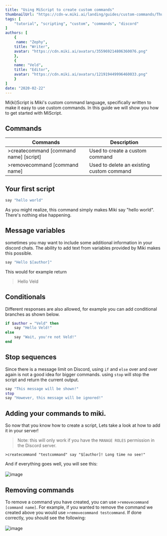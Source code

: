 ```yaml
---
title: "Using MiScript to create custom commands"
thumbnailUrl: "https://cdn-w.miki.ai/landing/guides/custom-commands/Thumbnail.png"
tags: [
    "tutorial", "scripting", "custom", "commands", "discord"
]
authors: [
    {
     name: "Zephy",
    title: "Writer",
    avatar: "https://cdn.miki.ai/avatars/355969214806360076.png"
    },
    {
    name: "Veld",
    title: "Editor",
    avatar: "https://cdn.miki.ai/avatars/121919449996460033.png"
    }
]
date: "2020-02-22"
---
```

Mi(ki)Script is Miki's custom command language, specifically written to make it easy to use custom commands. In this guide we will show you how to get started with MiScript.

## Commands
| Commands | Description |
|---|---|
| >createcommand [command name] [script] | Used to create a custom command |
| >removecommand [command name] | Used to delete an existing custom command |

## Your first script
```lua
say "hello world"
```
As you might realize, this command simply makes Miki say "hello world". There's nothing else happening.

## Message variables
sometimes you may want to include some additional information in your discord chats. The ability to add text from variables provided by Miki makes this possible. 
```lua
say "Hello $[author]"
```
This would for example return
> Hello Veld

## Conditionals
Different responses are also allowed, for example you can add conditional branches as shown below.
```lua
if $author = "Veld" then
    say "Hello Veld!"
else
    say "Wait, you're not Veld!"
end
```

## Stop sequences
Since there is a message limit on Discord, using `if` and `else` over and over again is not a good idea for bigger commands. using `stop` will stop the script and return the current output.
```lua
say "This message will be shown!"
stop
say "However, this message will be ignored!"
```

## Adding your commands to miki.
So now that you know how to create a script, Lets take a look at how to add it in your server!
> Note: this will only work if you have the `MANAGE ROLES` permission in the Discord server.
```
>createcommand "testcommand" say "$[author]! Long time no see!"
```
And if everything goes well, you will see this:<br><br>
![image](https://cdn-w.miki.ai/landing/guides/custom-commands/testcommand.png)

## Removing commands
To remove a command you have created, you can use ```>removecommand [command name]```. For example, if you wanted to remove the command we created above you would use ```>removecommand testcommand```. If done correctly, you should see the following:<br><br>
![image](https://cdn-w.miki.ai/landing/guides/custom-commands/RemoveCommand.PNG)
